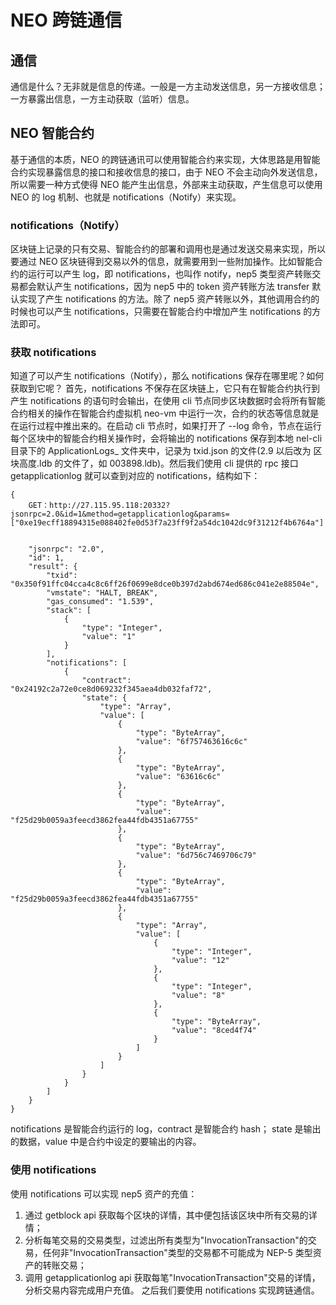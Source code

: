 # NEO 跨链通信
## 通信
通信是什么？无非就是信息的传递。一般是一方主动发送信息，另一方接收信息；一方暴露出信息，一方主动获取（监听）信息。

## NEO 智能合约
基于通信的本质，NEO 的跨链通讯可以使用智能合约来实现，大体思路是用智能合约实现暴露信息的接口和接收信息的接口，由于 NEO 不会主动向外发送信息，所以需要一种方式使得 NEO 能产生出信息，外部来主动获取，产生信息可以使用 NEO 的 log 机制、也就是 notifications（Notify）来实现。

### notifications（Notify）
区块链上记录的只有交易、智能合约的部署和调用也是通过发送交易来实现，所以要通过 NEO 区块链得到交易以外的信息，就需要用到一些附加操作。比如智能合约的运行可以产生 log，即 notifications，也叫作 notify，nep5 类型资产转账交易都会默认产生 notifications，因为 nep5 中的 token 资产转账方法 transfer 默认实现了产生 notifications 的方法。除了 nep5 资产转账以外，其他调用合约的时候也可以产生 notifications，只需要在智能合约中增加产生 notifications 的方法即可。
### 获取 notifications

知道了可以产生 notifications（Notify），那么 notifications 保存在哪里呢？如何获取到它呢？
首先，notifications 不保存在区块链上，它只有在智能合约执行到产生 notifications 的语句时会输出，在使用 cli 节点同步区块数据时会将所有智能合约相关的操作在智能合约虚拟机 neo-vm 中运行一次，合约的状态等信息就是在运行过程中推出来的。在启动 cli 节点时，如果打开了 --log 命令，节点在运行每个区块中的智能合约相关操作时，会将输出的 notifications 保存到本地 nel-cli 目录下的 ApplicationLogs_ 文件夹中，记录为 txid.json 的文件(2.9 以后改为 区块高度.ldb 的文件了，如 003898.ldb)。然后我们使用 cli 提供的 rpc 接口 getapplicationlog 就可以查到对应的 notifications，结构如下：

```
{
    GET：http://27.115.95.118:20332?jsonrpc=2.0&id=1&method=getapplicationlog&params=["0xe19ecff18894315e088402fe0d53f7a23ff9f2a54dc1042dc9f31212f4b6764a"]


    "jsonrpc": "2.0",
    "id": 1,
    "result": {
        "txid": "0x350f91ffc04cca4c8c6ff26f0699e8dce0b397d2abd674ed686c041e2e88504e",
        "vmstate": "HALT, BREAK",
        "gas_consumed": "1.539",
        "stack": [
            {
                "type": "Integer",
                "value": "1"
            }
        ],
        "notifications": [
            {
                "contract": "0x24192c2a72e0ce8d069232f345aea4db032faf72",
                "state": {
                    "type": "Array",
                    "value": [
                        {
                            "type": "ByteArray",
                            "value": "6f757463616c6c"
                        },
                        {
                            "type": "ByteArray",
                            "value": "63616c6c"
                        },
                        {
                            "type": "ByteArray",
                            "value": "f25d29b0059a3feecd3862fea44fdb4351a67755"
                        },
                        {
                            "type": "ByteArray",
                            "value": "6d756c7469706c79"
                        },
                        {
                            "type": "ByteArray",
                            "value": "f25d29b0059a3feecd3862fea44fdb4351a67755"
                        },
                        {
                            "type": "Array",
                            "value": [
                                {
                                    "type": "Integer",
                                    "value": "12"
                                },
                                {
                                    "type": "Integer",
                                    "value": "8"
                                },
                                {
                                    "type": "ByteArray",
                                    "value": "8ced4f74"
                                }
                            ]
                        }
                    ]
                }
            }
        ]
    }
}
```
notifications 是智能合约运行的 log，contract 是智能合约 hash；
state 是输出的数据，value 中是合约中设定的要输出的内容。
### 使用 notifications
使用 notifications 可以实现 nep5 资产的充值：
1. 通过 getblock api 获取每个区块的详情，其中便包括该区块中所有交易的详情；
2. 分析每笔交易的交易类型，过滤出所有类型为"InvocationTransaction"的交易，任何非"InvocationTransaction"类型的交易都不可能成为 NEP-5 类型资产的转账交易；
3. 调用 getapplicationlog api 获取每笔"InvocationTransaction"交易的详情，分析交易内容完成用户充值。
之后我们要使用 notifications 实现跨链通信。

